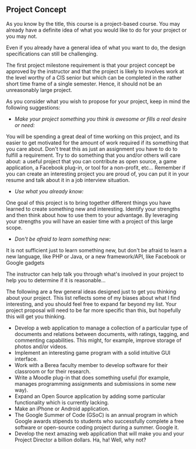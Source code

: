 ## Project Concept

As you know by the title, this course is a project-based course. You may already have a definite idea of what you would like to do
for your project or you may not.

Even if you already have a general idea of what you want to do,
the design specifications can still be challenging.

The first project milestone requirement is that your project concept
be approved by the instructor and that the project is likely to involves work
at the level worthy of a CIS senior but which can be completed in the
rather short time frame of a single semester.
Hence, it should not be an unreasonably large project.

As you consider what you wish to propose for your project,
keep in mind the following suggestions:

- *Make your project something you think is awesome or fills a real desire
or need:*

You will be spending a great deal of time working on this project,
and its easier to get motivated for the amount of work required if its something
that you care about. Don't treat this as just an assignment
you have to do to fulfill a requirement.
Try to do something that you and/or others will care about:
a useful project that you can contribute as open source, a game application,
a Facebook plug-in, or tool for a non-profit, etc...
Remember if you can create an interesting project you are proud of,
you can put it in your resume and talk about it in a job interview situation.

- *Use what you already know:*

One goal of this project is to bring together different things you have
learned to create something new and interesting.
Identify your strengths and then think about how to use them to your advantage.  By leveraging your strengths you will have an easier time with a project of this large scope.

- *Don't be afraid to learn something new:*

It is not sufficient just to learn something new, but
don't be afraid to learn a new language, like PHP or Java,
or a new framework/API, like Facebook or Google gadgets

The instructor can help talk you through what's involved in your project
to help you to determine if it is reasonable…

The following are a few  general ideas designed just to get you thinking about your project.
This list reflects some of my biases about what I find interesting,
and you should feel free to expand far beyond my list.
Your project proposal will need to be far more specific than this,
but hopefully this will get you thinking.

- Develop a web application to manage a collection of a particular type of documents and relations between documents, with ratings, tagging, and commenting capabilities.  This might, for example, improve storage of photos and/or videos.
- Implement an interesting game program with a solid intuitive GUI interface.
- Work with a Berea faculty member to develop software for their classroom or for their research.
- Write a Moodle plug-in that does something useful (for example, manages programming assignments and submissions in some new way).
- Expand an Open Source application by adding some particular functionality which is currently lacking.
- Make an iPhone or Android application.
- The Google Summer of Code (GSoC) is an annual program in which Google
awards stipends to students who successfully complete a free software or
open-source coding project during a summer. Google it.
- Develop the next amazing web application that will make you and your Project Director a billion dollars. Ha, ha!  Well, why not?
